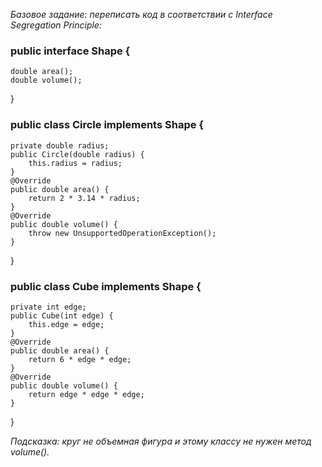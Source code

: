 *Базовое задание: переписать код в соответствии с Interface Segregation Principle:*

### public interface Shape {
    double area();
    double volume();
}
### public class Circle implements Shape {
    private double radius;
    public Circle(double radius) {
        this.radius = radius;
    }
    @Override
    public double area() {
        return 2 * 3.14 * radius;
    }
    @Override
    public double volume() {
        throw new UnsupportedOperationException();
    }
}
### public class Cube implements Shape {
    private int edge;
    public Cube(int edge) {
        this.edge = edge;
    }
    @Override
    public double area() {
        return 6 * edge * edge;
    }
    @Override
    public double volume() {
        return edge * edge * edge;
    }
}

*Подсказка: круг не объемная фигура и этому классу не нужен метод volume().*
